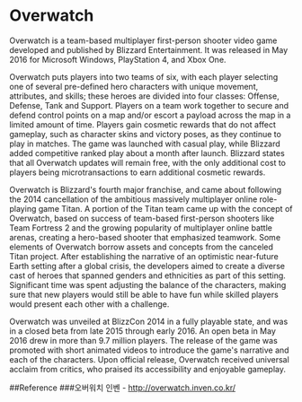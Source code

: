 # Overwatch
Overwatch is a team-based multiplayer first-person shooter video game developed and published by Blizzard Entertainment. It was released in May 2016 for Microsoft Windows, PlayStation 4, and Xbox One.

Overwatch puts players into two teams of six, with each player selecting one of several pre-defined hero characters with unique movement, attributes, and skills; these heroes are divided into four classes: Offense, Defense, Tank and Support. Players on a team work together to secure and defend control points on a map and/or escort a payload across the map in a limited amount of time. Players gain cosmetic rewards that do not affect gameplay, such as character skins and victory poses, as they continue to play in matches. The game was launched with casual play, while Blizzard added competitive ranked play about a month after launch. Blizzard states that all Overwatch updates will remain free, with the only additional cost to players being microtransactions to earn additional cosmetic rewards.

Overwatch is Blizzard's fourth major franchise, and came about following the 2014 cancellation of the ambitious massively multiplayer online role-playing game Titan. A portion of the Titan team came up with the concept of Overwatch, based on success of team-based first-person shooters like Team Fortress 2 and the growing popularity of multiplayer online battle arenas, creating a hero-based shooter that emphasized teamwork. Some elements of Overwatch borrow assets and concepts from the canceled Titan project. After establishing the narrative of an optimistic near-future Earth setting after a global crisis, the developers aimed to create a diverse cast of heroes that spanned genders and ethnicities as part of this setting. Significant time was spent adjusting the balance of the characters, making sure that new players would still be able to have fun while skilled players would present each other with a challenge.

Overwatch was unveiled at BlizzCon 2014 in a fully playable state, and was in a closed beta from late 2015 through early 2016. An open beta in May 2016 drew in more than 9.7 million players. The release of the game was promoted with short animated videos to introduce the game's narrative and each of the characters. Upon official release, Overwatch received universal acclaim from critics, who praised its accessibility and enjoyable gameplay.


##Reference
###오버워치 인벤 - http://overwatch.inven.co.kr/
